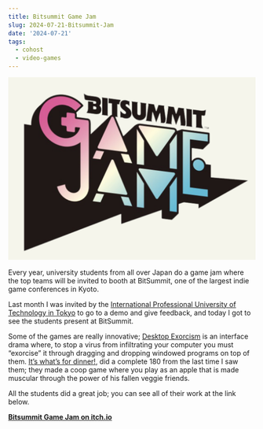 ```yaml
---
title: Bitsummit Game Jam
slug: 2024-07-21-Bitsummit-Jam
date: '2024-07-21'
tags:
  - cohost
  - video-games
---
```


![Bitsummit Game Jam logo.](bgj.png)

Every year, university students from all over Japan do a game jam where the top teams will be invited to booth at BitSummit, one of the largest indie game conferences in Kyoto.

Last month I was invited by the [International Professional University of Technology in Tokyo](https://www.iput.ac.jp/tokyo/) to go to a demo and give feedback, and today I got to see the students present at BitSummit.

Some of the games are really innovative; [Desktop Exorcism](https://bitsummit-gamejam.itch.io/desktop-exorcism) is an interface drama where, to stop a virus from infiltrating your computer you must “exorcise” it through dragging and dropping windowed programs on top of them. [It’s what’s for dinner!](https://bitsummit-gamejam.itch.io/tyorisaretenarumonoka), did a complete 180 from the last time I saw them; they made a coop game where you play as an apple that is made muscular through the power of his fallen veggie friends.

All the students did a great job; you can see all of their work at the link below.

[**Bitsummit Game Jam on itch.io**](https://bitsummit-gamejam.itch.io/)
